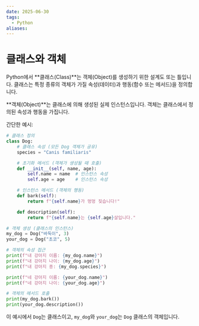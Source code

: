 ```yaml
---
date: 2025-06-30
tags:
  - Python
aliases:
---
```


# 클래스와 객체

Python에서 **클래스(Class)**는 객체(Object)를 생성하기 위한 설계도 또는 틀입니다. 클래스는 특정 종류의 객체가 가질 속성(데이터)과 행동(함수 또는 메서드)을 정의합니다.

**객체(Object)**는 클래스에 의해 생성된 실제 인스턴스입니다. 객체는 클래스에서 정의된 속성과 행동을 가집니다.

간단한 예시:

```python
# 클래스 정의
class Dog:
    # 클래스 속성 (모든 Dog 객체가 공유)
    species = "Canis familiaris"

    # 초기화 메서드 (객체가 생성될 때 호출)
    def __init__(self, name, age):
        self.name = name  # 인스턴스 속성
        self.age = age    # 인스턴스 속성

    # 인스턴스 메서드 (객체의 행동)
    def bark(self):
        return f"{self.name}가 멍멍 짖습니다!"

    def description(self):
        return f"{self.name}는 {self.age}살입니다."

# 객체 생성 (클래스의 인스턴스)
my_dog = Dog("바둑이", 3)
your_dog = Dog("초코", 5)

# 객체의 속성 접근
print(f"내 강아지 이름: {my_dog.name}")
print(f"내 강아지 나이: {my_dog.age}")
print(f"내 강아지 종: {my_dog.species}")

print(f"네 강아지 이름: {your_dog.name}")
print(f"네 강아지 나이: {your_dog.age}")

# 객체의 메서드 호출
print(my_dog.bark())
print(your_dog.description())
```

이 예시에서 `Dog`는 클래스이고, `my_dog`와 `your_dog`는 `Dog` 클래스의 객체입니다.